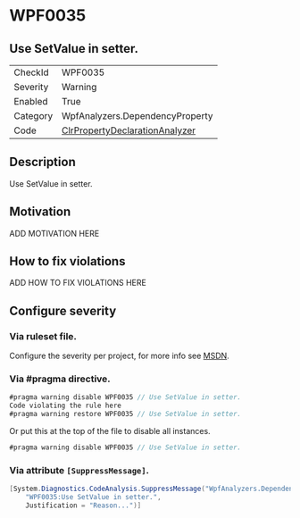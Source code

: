 # WPF0035
## Use SetValue in setter.

<!-- start generated table -->
<table>
  <tr>
    <td>CheckId</td>
    <td>WPF0035</td>
  </tr>
  <tr>
    <td>Severity</td>
    <td>Warning</td>
  </tr>
  <tr>
    <td>Enabled</td>
    <td>True</td>
  </tr>
  <tr>
    <td>Category</td>
    <td>WpfAnalyzers.DependencyProperty</td>
  </tr>
  <tr>
    <td>Code</td>
    <td><a href="https://github.com/DotNetAnalyzers/WpfAnalyzers/blob/master/WpfAnalyzers/NodeAnalyzers/ClrPropertyDeclarationAnalyzer.cs">ClrPropertyDeclarationAnalyzer</a></td>
  </tr>
</table>
<!-- end generated table -->

## Description

Use SetValue in setter.

## Motivation

ADD MOTIVATION HERE

## How to fix violations

ADD HOW TO FIX VIOLATIONS HERE

<!-- start generated config severity -->
## Configure severity

### Via ruleset file.

Configure the severity per project, for more info see [MSDN](https://msdn.microsoft.com/en-us/library/dd264949.aspx).

### Via #pragma directive.
```C#
#pragma warning disable WPF0035 // Use SetValue in setter.
Code violating the rule here
#pragma warning restore WPF0035 // Use SetValue in setter.
```

Or put this at the top of the file to disable all instances.
```C#
#pragma warning disable WPF0035 // Use SetValue in setter.
```

### Via attribute `[SuppressMessage]`.

```C#
[System.Diagnostics.CodeAnalysis.SuppressMessage("WpfAnalyzers.DependencyProperty", 
    "WPF0035:Use SetValue in setter.", 
    Justification = "Reason...")]
```
<!-- end generated config severity -->